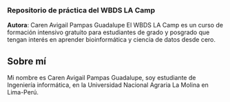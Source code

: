 ### Repositorio de práctica del WBDS LA Camp

**Autora**: Caren Avigail Pampas Guadalupe
El WBDS LA Camp es un curso de formación intensivo gratuito para estudiantes de grado y posgrado que tengan interés en aprender bioinformática y ciencia de datos desde cero.

## Sobre mí
Mi nombre es Caren Avigail Pampas Guadalupe, soy estudiante de Ingeniería informática, en la Universidad Nacional Agraria La Molina en Lima-Perú.